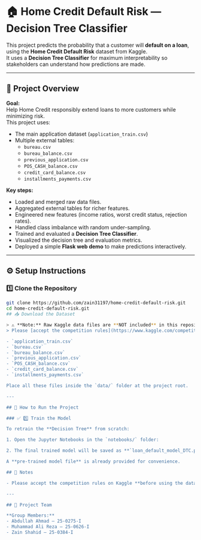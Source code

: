 # 🏠 Home Credit Default Risk — Decision Tree Classifier

This project predicts the probability that a customer will **default on a loan**, using the **Home Credit Default Risk** dataset from Kaggle.  
It uses a **Decision Tree Classifier** for maximum interpretability so stakeholders can understand how predictions are made.

---

## 📌 Project Overview

**Goal:**  
Help Home Credit responsibly extend loans to more customers while minimizing risk.  
This project uses:
- The main application dataset (`application_train.csv`)
- Multiple external tables:
  - `bureau.csv`
  - `bureau_balance.csv`
  - `previous_application.csv`
  - `POS_CASH_balance.csv`
  - `credit_card_balance.csv`
  - `installments_payments.csv`

**Key steps:**  
- Loaded and merged raw data files.
- Aggregated external tables for richer features.
- Engineered new features (income ratios, worst credit status, rejection rates).
- Handled class imbalance with random under-sampling.
- Trained and evaluated a **Decision Tree Classifier**.
- Visualized the decision tree and evaluation metrics.
- Deployed a simple **Flask web demo** to make predictions interactively.

---

## ⚙️ Setup Instructions

### 1️⃣ Clone the Repository

```bash
git clone https://github.com/zain31197/home-credit-default-risk.git
cd home-credit-default-risk.git
## 📥 Download the Dataset

> ⚠️ **Note:** Raw Kaggle data files are **NOT included** in this repository because they exceed GitHub's size limits.  
> Please [accept the competition rules](https://www.kaggle.com/competitions/home-credit-default-risk/data) on Kaggle and download the following files:

- `application_train.csv`
- `bureau.csv`
- `bureau_balance.csv`
- `previous_application.csv`
- `POS_CASH_balance.csv`
- `credit_card_balance.csv`
- `installments_payments.csv`

Place all these files inside the `data/` folder at the project root.

---

## 🚀 How to Run the Project

### ✅ 1️⃣ Train the Model

To retrain the **Decision Tree** from scratch:

1. Open the Jupyter Notebooks in the `notebooks/` folder:

2. The final trained model will be saved as **`loan_default_model_DTC.pkl`**.

A **pre-trained model file** is already provided for convenience.

## 📌 Notes

- Please accept the competition rules on Kaggle **before using the data**.

---

## 👥 Project Team

**Group Members:**  
- Abdullah Ahmad — 25-0275-I  
- Muhammad Ali Reza — 25-0626-I  
- Zain Shahid — 25-0384-I
